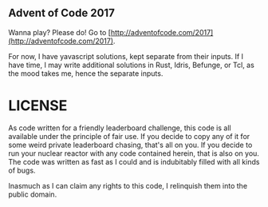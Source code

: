 ## Advent of Code 2017

Wanna play? Please do! Go to [http://adventofcode.com/2017](http://adventofcode.com/2017).

For now, I have yavascript solutions, kept separate from their inputs. If I have time, I
may write additional solutions in Rust, Idris, Befunge, or Tcl, as the mood takes me,
hence the separate inputs.

# LICENSE

As code written for a friendly leaderboard challenge, this code is all
available under the principle of fair use. If you decide to copy any of it for
some weird private leaderboard chasing, that's all on you. If you decide to run
your nuclear reactor with any code contained herein, that is also on you. The
code was written as fast as I could and is indubitably filled with all kinds of
bugs.

Inasmuch as I can claim any rights to this code, I relinquish them into the
public domain.
